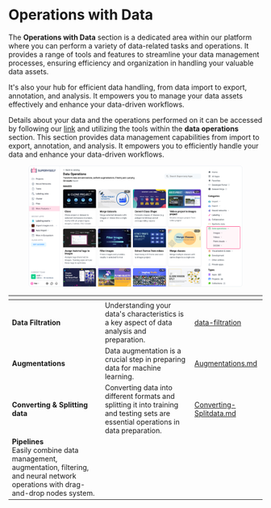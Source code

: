# Operations with Data

The **Operations with Data** section is a dedicated area within our platform where you can perform a variety of data-related tasks and operations. It provides a range of tools and features to streamline your data management processes, ensuring efficiency and organization in handling your valuable data assets.

It's also your hub for efficient data handling, from data import to export, annotation, and analysis. It empowers you to manage your data assets effectively and enhance your data-driven workflows.

Details about your data and the operations performed on it can be accessed by following our [link](https://app.supervisely.com/ecosystem/data-operations) and utilizing the tools within the **data operations** section. This section provides data management capabilities from import to export, annotation, and analysis. It empowers you to efficiently handle your data and enhance your data-driven workflows.

<figure><img src="../../.gitbook/assets/data-operations.png" alt=""><figcaption></figcaption></figure>

<table data-view="cards"><thead><tr><th></th><th></th><th data-hidden data-card-target data-type="content-ref"></th></tr></thead><tbody><tr><td><strong>Data Filtration</strong></td><td>Understanding your data's characteristics is a key aspect of data analysis and preparation.</td><td><a href="../operations-with-data/data-filtration/">data-filtration</a></td></tr><tr><td><strong>Augmentations</strong></td><td>Data augmentation is a crucial step in preparing data for machine learning.</td><td><a href="Augmentations.md">Augmentations.md</a></td></tr><tr><td><strong>Converting &#x26; Splitting data</strong></td><td>Converting data into different formats and splitting it into training and testing sets are essential operations in data preparation.</td><td><a href="Converting-Splitdata.md">Converting-Splitdata.md</a></td></tr><tr><td><strong>Pipelines</strong><br>Easily combine data management, augmentation, filtering, and neural network operations with drag-and-drop nodes system.</td><td></td><td></td></tr></tbody></table>

